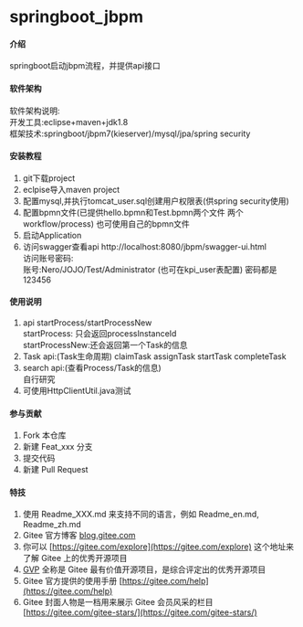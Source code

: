 # springboot_jbpm

#### 介绍
springboot启动jbpm流程，并提供api接口

#### 软件架构
软件架构说明:  
   开发工具:eclipse+maven+jdk1.8  
   框架技术:springboot/jbpm7(kieserver)/mysql/jpa/spring security



#### 安装教程

1.  git下载project
2.  eclpise导入maven project
3.  配置mysql,并执行tomcat_user.sql创建用户权限表(供spring security使用)
4.  配置bpmn文件(已提供hello.bpmn和Test.bpmn两个文件 两个workflow/process)
    也可使用自己的bpmn文件
5.  启动Application
6.  访问swagger查看api  http://localhost:8080/jbpm/swagger-ui.html  
    访问账号密码:  
    账号:Nero/JOJO/Test/Administrator  (也可在kpi_user表配置)
    密码都是123456 

#### 使用说明

1.  api startProcess/startProcessNew  
    startProcess:   只会返回processInstanceId  
    startProcessNew:还会返回第一个Task的信息
2.  Task api:(Task生命周期)
    claimTask
    assignTask
    startTask
    completeTask
3.  search api:(查看Process/Task的信息)  
    自行研究
4.  可使用HttpClientUtil.java测试

#### 参与贡献

1.  Fork 本仓库
2.  新建 Feat_xxx 分支
3.  提交代码
4.  新建 Pull Request


#### 特技

1.  使用 Readme\_XXX.md 来支持不同的语言，例如 Readme\_en.md, Readme\_zh.md
2.  Gitee 官方博客 [blog.gitee.com](https://blog.gitee.com)
3.  你可以 [https://gitee.com/explore](https://gitee.com/explore) 这个地址来了解 Gitee 上的优秀开源项目
4.  [GVP](https://gitee.com/gvp) 全称是 Gitee 最有价值开源项目，是综合评定出的优秀开源项目
5.  Gitee 官方提供的使用手册 [https://gitee.com/help](https://gitee.com/help)
6.  Gitee 封面人物是一档用来展示 Gitee 会员风采的栏目 [https://gitee.com/gitee-stars/](https://gitee.com/gitee-stars/)
